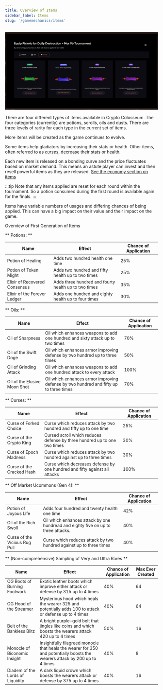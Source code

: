 ```yaml
---
title: Overview of Items
sidebar_label: Items
slug: '/gamemechanics/items'
---
```


![image](buyItems.png)

There are four different types of items available in Crypto Colosseum.
The four categories (currently) are potions, scrolls, oils and dusts. There are three levels of rarity for each type in the current set of items.

More items will be created as the game continues to evolve.

Some items help gladiators by increasing their stats or health. Other items, often referred to as _curses_, decrease their stats or health.

Each new item is released on a bonding curve and the price fluctuates based on market demand. This means an astute player can invest and then resell powerful items as they are released.
[See the economy section on items](/economy/items)

:::tip
Note that any items applied are reset for each round within the tournament. So a potion consumed during the first round is available again for the finals.
:::

Items have variable numbers of usages and differing chances of being applied. This can have a big impact on their value and their impact on the game.

Overview of First Generation of Items

** Potions: **

| Name  	| Effect   	| Chance of Application  	|
|---	|---	|---	|
| Potion of Healing  	| Adds two hundred health one time  	| 25%  	|
| Potion of Token Might  	| Adds two hundred and fifty health up to two times  	| 25%  	|
| Elixir of Recovered Consensus  	| Adds three hundred and fourty health up to two times  	| 35%  	|
| Elixir of the Forever Ledger  	| Adds one hundred and eighty health up to four times  	| 30%  	|

** Oils: **

| Name  	| Effect   	| Chance of Application  	|
|---	|---	|---	|
| Oil of Sharpness  	| Oil which enhances weapons to add one hundred and sixty attack up to two times  	| 70%  	|
| Oil of the Swift Doge  	| Oil which enhances armor improving defense by two hundred up to three times  	| 50%  	|
| Oil of Grinding Attack  	| Oil which enhances weapons to add one hundred attack to every attack  	|  100% 	|
| Oil of the Elusive Moon Shot  	| Oil which enhances armor improving defense by two hundred and fifty up to three times  	| 70%  	|

** Curses: **

| Name  	| Effect   	| Chance of Application  	|
|---	|---	|---	|
| Curse of Forked Choice  	| Curse which reduces attack by two hundred and fifty up to one time  	| 25%  	|
| Curse of the Crypto King  	| Cursed scroll which reduces defense by three hundred up to one two times  	| 30%  	|
| Curse of Epoch Madness  	| Curse which reduces attack by two hundred against up to three times  	| 30% 	|
| Curse of the Cracked Hash  	| Curse which decreases defense by one hundred and fifty against all attacks  	| 100%  	|

** Off Market Ucommons (Gen 4): **

| Name  	| Effect   	| Chance of Application  	|
|---	|---	|---	|
| Potion of Joyous Life  	| Adds four hundred and twenty health one time 	| 42%  	|
| Oil of the Rich Swoll  	| Oil which enhances attack by one hundread and eighty five on up to three attacks.	| 40%  	|
| Curse of the Vicious Rug Pull  	| Curse which reduces attack by two hundred against up to three times  	| 40% 	|

** (Non-comprehensive) Sampling of Very and Ultra Rares **

| Name  	| Effect   	| Chance of Application  	| Max Ever Created   |
|---	|---	|---	|---    |
| OG Boots of Burning Footwork  	| Exotic leather boots which improve either attack or defense by 315 up to 4 times 	| 40%  	| 64    |
| OG Hood of the Streamer  	| Mysterious hood which heals the wearer 325 and potentially adds 100 to attack or defense up to 4 times 	| 40%  	| 64    |
| Belt of the Bankless Blitz  	| A bright purple-gold belt that jingles like coins and which boosts the wearers attack 420 up to 4 times 	| 50%  	| 16    |
| Monocle of Biconomic Insight  	| Insightfully filagreed monocle that heals the wearer for 350 and potentially boosts the wearers attack by 200 up to 4 times 	| 40%  	| 8    |
| Diadem of the Lords of Liquidity  	| A dark liquid crown which boosts the wearers attack or defense by 375 up to 4 times 	| 40%  	| 16    |